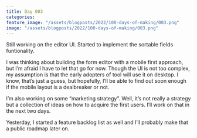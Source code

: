 ```yaml
---
title: Day 003
categories:
feature_image: "/assets/blogposts/2022/100-days-of-making/003.png"
image: "/assets/blogposts/2022/100-days-of-making/003.png"
---
```


Still working on the editor UI. Started to implement the sortable fields funtionality.

<!-- more -->

I was thinking about building the form editor with a mobile first approach, but I’m afraid I have to let that go for now. Though the UI is not too complex, my assumption is that the early adopters of tool will use it on desktop. I know, that’s just a guess, but hopefully, I’ll be able to find out soon enough if the mobile layout is a dealbreaker or not.

I’m also working on some “marketing strategy”. Well, it’s not really a strategy but a collection of ideas on how to acquire the first users. I’ll work on that in the next two days.

Yesterday, I started a feature backlog list as well and I’ll probably make that a public roadmap later on.
